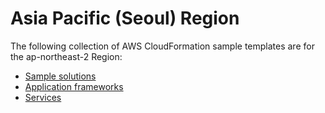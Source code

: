 # Asia Pacific \(Seoul\) Region<a name="cfn-sample-templates-ap-northeast-2"></a>

The following collection of AWS CloudFormation sample templates are for the ap\-northeast\-2 Region:

- [Sample solutions](sample-templates-applications-ap-northeast-2.md)
- [Application frameworks](sample-templates-appframeworks-ap-northeast-2.md)
- [Services](sample-templates-services-ap-northeast-2.md)
